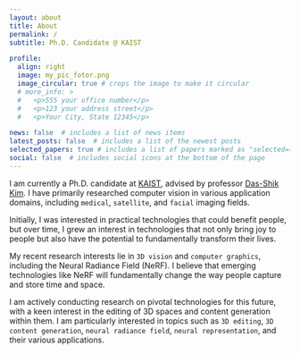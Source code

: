 ```yaml
---
layout: about
title: About
permalink: /
subtitle: Ph.D. Candidate @ KAIST

profile:
  align: right
  image: my_pic_fotor.png
  image_circular: true # crops the image to make it circular
  # more_info: >
  #   <p>555 your office number</p>
  #   <p>123 your address street</p>
  #   <p>Your City, State 12345</p>

news: false  # includes a list of news items
latest_posts: false  # includes a list of the newest posts
selected_papers: true # includes a list of papers marked as "selected={true}"
social: false  # includes social icons at the bottom of the page
---
```


I am currently a Ph.D. candidate at [KAIST](https://kaist.ac.kr), advised by professor [Das-Shik Kim](https://scholar.google.com/citations?user=nd-UgBYAAAAJ&hl=ko&oi=ao). I have primarily researched computer vision in various application domains, including `medical`, `satellite`, and `facial` imaging fields.

Initially, I was interested in practical technologies that could benefit people, but over time, I grew an interest in technologies that not only bring joy to people but also have the potential to fundamentally transform their lives.

My recent research interests lie in `3D vision` and `computer graphics`, including the Neural Radiance Field (NeRF). I believe that emerging technologies like NeRF will fundamentally change the way people capture and store time and space.

I am actively conducting research on pivotal technologies for this future, with a keen interest in the editing of 3D spaces and content generation within them. I am particularly interested in topics such as `3D editing`, `3D content generation`, `neural radiance field`, `neural representation`, and their various applications.


<!-- Write your biography here. Tell the world about yourself. Link to your favorite [subreddit](http://reddit.com). You can put a picture in, too. The code is already in, just name your picture `prof_pic.jpg` and put it in the `img/` folder. -->

<!-- Put your address / P.O. box / other info right below your picture. You can also disable any of these elements by editing `profile` property of the YAML header of your `_pages/about.md`. Edit `_bibliography/papers.bib` and Jekyll will render your [publications page](/al-folio/publications/) automatically. -->

<!-- Link to your social media connections, too. This theme is set up to use [Font Awesome icons](http://fortawesome.github.io/Font-Awesome/) and [Academicons](https://jpswalsh.github.io/academicons/), like the ones below. Add your Facebook, Twitter, LinkedIn, Google Scholar, or just disable all of them. -->